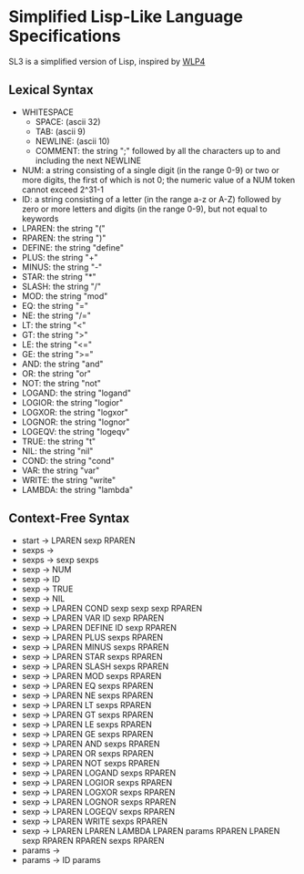 # Simplified Lisp-Like Language Specifications
SL3 is a simplified version of Lisp, inspired by [WLP4](https://www.student.cs.uwaterloo.ca/~cs241/wlp4/WLP4.html)

## Lexical Syntax
* WHITESPACE
    * SPACE: (ascii 32)
    * TAB: (ascii 9)
    * NEWLINE: (ascii 10)
    * COMMENT: the string ";" followed by all the characters up to and including the next NEWLINE
* NUM: a string consisting of a single digit (in the range 0-9) or two or more digits, the first of which is not 0; the numeric value of a NUM token cannot exceed 2^31-1
* ID: a string consisting of a letter (in the range a-z or A-Z) followed by zero or more letters and digits (in the range 0-9), but not equal to keywords
* LPAREN: the string "("
* RPAREN: the string ")"
* DEFINE: the string "define"
* PLUS: the string "+"
* MINUS: the string "-"
* STAR: the string "*"
* SLASH: the string "/"
* MOD: the string "mod"
* EQ: the string "="
* NE: the string "/="
* LT: the string "<"
* GT: the string ">"
* LE: the string "<="
* GE: the string ">="
* AND: the string "and"
* OR: the string "or"
* NOT: the string "not"
* LOGAND: the string "logand"
* LOGIOR: the string "logior"
* LOGXOR: the string "logxor"
* LOGNOR: the string "lognor"
* LOGEQV: the string "logeqv"
* TRUE: the string "t"
* NIL: the string "nil"
* COND: the string "cond"
* VAR: the string "var"
* WRITE: the string "write"
* LAMBDA: the string "lambda"

## Context-Free Syntax
* start → LPAREN sexp RPAREN
* sexps →
* sexps → sexp sexps
* sexp → NUM
* sexp → ID
* sexp → TRUE
* sexp → NIL
* sexp → LPAREN COND sexp sexp sexp RPAREN
* sexp → LPAREN VAR ID sexp RPAREN
* sexp → LPAREN DEFINE ID sexp RPAREN
* sexp → LPAREN PLUS sexps RPAREN
* sexp → LPAREN MINUS sexps RPAREN
* sexp → LPAREN STAR sexps RPAREN
* sexp → LPAREN SLASH sexps RPAREN
* sexp → LPAREN MOD sexps RPAREN
* sexp → LPAREN EQ sexps RPAREN
* sexp → LPAREN NE sexps RPAREN
* sexp → LPAREN LT sexps RPAREN
* sexp → LPAREN GT sexps RPAREN
* sexp → LPAREN LE sexps RPAREN
* sexp → LPAREN GE sexps RPAREN
* sexp → LPAREN AND sexps RPAREN
* sexp → LPAREN OR sexps RPAREN
* sexp → LPAREN NOT sexps RPAREN
* sexp → LPAREN LOGAND sexps RPAREN
* sexp → LPAREN LOGIOR sexps RPAREN
* sexp → LPAREN LOGXOR sexps RPAREN
* sexp → LPAREN LOGNOR sexps RPAREN
* sexp → LPAREN LOGEQV sexps RPAREN
* sexp → LPAREN WRITE sexps RPAREN
* sexp → LPAREN LPAREN LAMBDA LPAREN params RPAREN LPAREN sexp RPAREN RPAREN sexps RPAREN
* params →
* params → ID params
